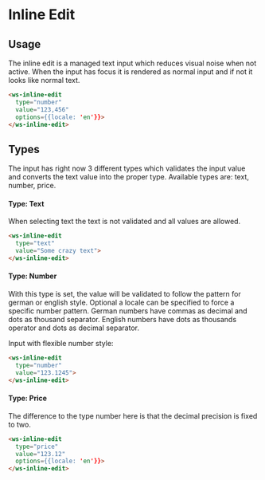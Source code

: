 # Inline Edit

## Usage
The inline edit is a managed text input which reduces visual noise when not active. When the input has focus 
it is rendered as normal input and if not it looks like normal text.

<ws-inline-edit value="123,456" change.delegate="console.log($event.detail)" options.bind="{locale: 'en'}"></ws-inline-edit>
```html
<ws-inline-edit
  type="number" 
  value="123,456"
  options={{locale: 'en'}}>
</ws-inline-edit>
```

## Types
The input has right now 3 different types which validates the input value and converts the text value into the proper type.
Available types are: text, number, price. 

#### Type: Text
When selecting text the text is not validated and all values are allowed. 

<ws-inline-edit value="Some crazy text" change.delegate="console.log($event.detail)" type="text"></ws-inline-edit>
```html
<ws-inline-edit
  type="text" 
  value="Some crazy text">
</ws-inline-edit>
```

#### Type: Number
With this type is set, the value will be validated to follow the pattern for german or english style. Optional a locale
can be specified to force a specific number pattern. German numbers have commas as decimal and dots as thousand separator.
English numbers have dots as thousands operator and dots as decimal separator.  

Input with flexible number style:
<ws-inline-edit value="123.1245" change.delegate="console.log($event.detail)" type="number"></ws-inline-edit>
```html
<ws-inline-edit
  type="number" 
  value="123.1245">
</ws-inline-edit>
```

#### Type: Price
The difference to the type number here is that the decimal precision is fixed to two. 

<ws-inline-edit value="123.12" change.delegate="console.log($event.detail)" type="price" options.bind="{locale: 'en'}"></ws-inline-edit>
```html
<ws-inline-edit
  type="price" 
  value="123.12"
  options={{locale: 'en'}}>
</ws-inline-edit>
```
